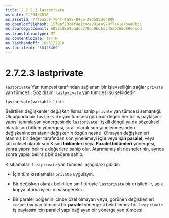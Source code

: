```yaml
---
title: 2.7.2.3 lastprivate
ms.date: 11/04/2016
ms.assetid: 77f6a5c9-704f-4a88-8476-29db852ed800
ms.openlocfilehash: 15f9af23c4f4e1c0ce2914a979f7a41e7b4a6bc1
ms.sourcegitcommit: 6052185696adca270bc9bdbec45a626dd89cdcdd
ms.translationtype: MT
ms.contentlocale: tr-TR
ms.lasthandoff: 10/31/2018
ms.locfileid: "50428469"
---
```

# <a name="2723-lastprivate"></a>2.7.2.3 lastprivate

`lastprivate` Yan tümcesi tarafından sağlanan bir işlevselliğin sağlar `private` yan tümcesi. Söz dizimi `lastprivate` yan tümcesi şu şekildedir:

```
lastprivate(variable-list)
```

Belirtilen değişkenler *değişken listesi* sahip `private` yan tümcesi semantiği. Olduğunda bir `lastprivate` yan tümcesi görünür değeri her bir iş paylaşımı yapısı tanımlayan yönergesinde `lastprivate` ilişkili döngü ya da sözcüksel olarak son bölüm yönergesi, sıralı olarak son yinelenmesinden değişkeninden atanır değişkenin özgün nesne. Olmayan değişkenleri atanmış bir değer tarafından son yinelemeyi **için** veya **için paralel**, veya sözcüksel olarak son Kısım **bölümleri** veya  **Paralel bölümleri** yönergesi, sonra yapısı belirsiz değerlere sahip olur. Atanmamış alt nesnelerinin, ayrıca sonra yapısı belirsiz bir değere sahip.

Kısıtlamaları `lastprivate` yan tümcesi aşağıdaki gibidir:

- İçin tüm kısıtlamalar `private` uygulayın.

- Bir değişken olarak belirtilen sınıf türüyle `lastprivate` bir erişilebilir, açık kopya atama işleci olması gerekir.

- Bir paralel bölgenin içinde özel olmayan veya, görünen değişkenleri `reduction` yan tümcesi bir **paralel** yönergesi belirtilemez bir `lastprivate` iş paylaşım için paralel yapı bağlayan bir yönerge yan tümcesi.